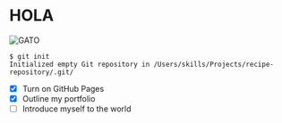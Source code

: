 # HOLA


![GATO](https://octodex.github.com/images/yaktocat.png)


```
$ git init
Initialized empty Git repository in /Users/skills/Projects/recipe-repository/.git/
```


- [X] Turn on GitHub Pages
- [X] Outline my portfolio
- [ ] Introduce myself to the world
